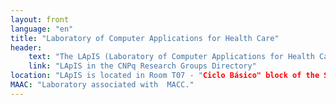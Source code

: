 ```yaml
---
layout: front
language: "en"
title: "Laboratory of Computer Applications for Health Care"
header:
    text: "The LApIS (Laboratory of Computer Applications for Health Care) is a laboratory located at the School of Arts, Sciences and Humanities of the University of São Paulo, whose main objective is to design and develop low cost techniques and tools for but not limited to - health area."
    link: "LApIS in the CNPq Research Groups Directory"
location: "LApIS is located in Room T07 - "Ciclo Básico" block of the School of Arts, Sciences and Humanities of the University of São Paulo."
MAAC: "Laboratory associated with  MACC."
---
```

